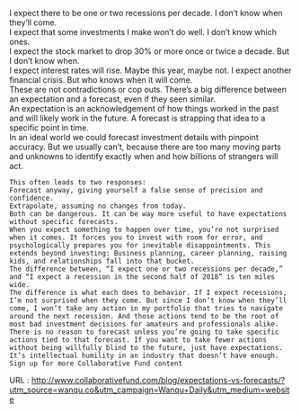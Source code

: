   I expect there to be one or two recessions per decade. I don’t know when they’ll come.  
    I expect that some investments I make won’t do well. I don’t know which ones.  
    I expect the stock market to drop 30% or more once or twice a decade. But I don’t know when.  
    I expect interest rates will rise. Maybe this year, maybe not. I expect another financial crisis. But who knows when it will come.    
    These are not contradictions or cop outs. There’s a big difference between an expectation and a forecast, even if they seen similar.  
    An expectation is an acknowledgement of how things worked in the past and will likely work in the future. A forecast is strapping that idea to a specific point in time.  
    In an ideal world we could forecast investment details with pinpoint accuracy. But we usually can’t, because there are too many moving parts and unknowns to identify exactly when and how billions of strangers will act.  
    
    This often leads to two responses:  
    Forecast anyway, giving yourself a false sense of precision and confidence.  
    Extrapolate, assuming no changes from today.  
    Both can be dangerous. It can be way more useful to have expectations without specific forecasts.  
    When you expect something to happen over time, you’re not surprised when it comes. It forces you to invest with room for error, and psychologically prepares you for inevitable disappointments. This extends beyond investing: Business planning, career planning, raising kids, and relationships fall into that bucket.  
    The difference between, “I expect one or two recessions per decade,” and “I expect a recession in the second half of 2018” is ten miles wide.  
    The difference is what each does to behavior. If I expect recessions, I’m not surprised when they come. But since I don’t know when they’ll come, I won’t take any action in my portfolio that tries to navigate around the next recession. And those actions tend to be the root of most bad investment decisions for amateurs and professionals alike.  
    There is no reason to forecast unless you’re going to take specific actions tied to that forecast. If you want to take fewer actions without being willfully blind to the future, just have expectations.  
    It’s intellectual humility in an industry that doesn’t have enough.  
    Sign up for more Collaborative Fund content  
    
  URL : http://www.collaborativefund.com/blog/expectations-vs-forecasts/?utm_source=wanqu.co&utm_campaign=Wanqu+Daily&utm_medium=website